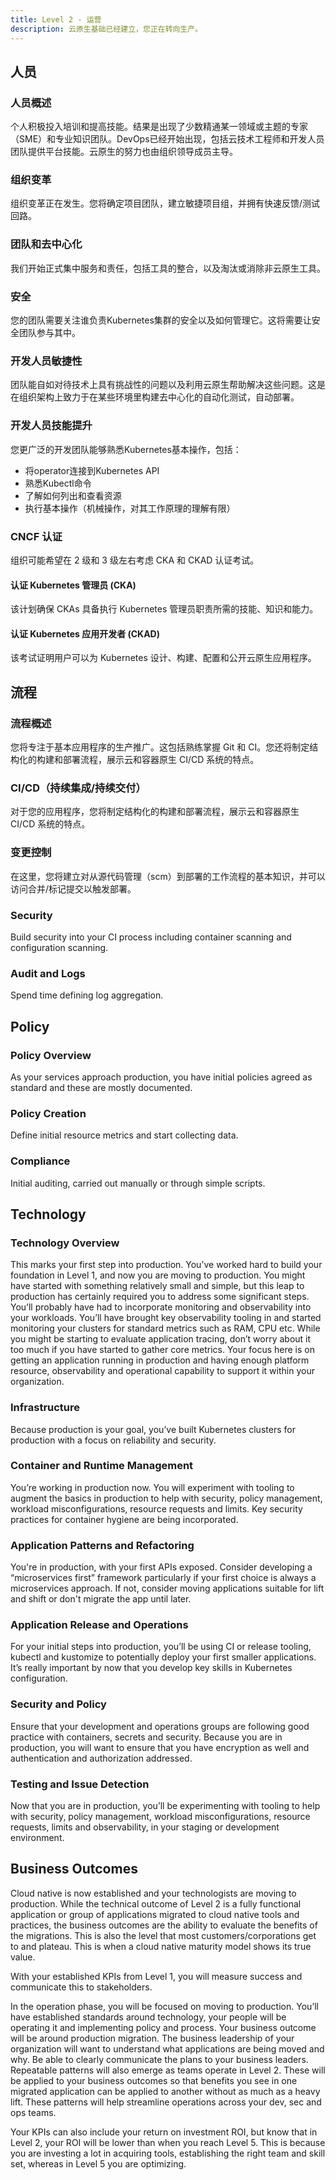 ```yaml
---
title: Level 2 - 运营
description: 云原生基础已经建立，您正在转向生产。
---
```


## <i class="fas fa-users"></i> 人员

### 人员概述

个人积极投入培训和提高技能。结果是出现了少数精通某一领域或主题的专家（SME）和专业知识团队。DevOps已经开始出现，包括云技术工程师和开发人员团队提供平台技能。云原生的努力也由组织领导成员主导。

### 组织变革

组织变革正在发生。您将确定项目团队，建立敏捷项目组，并拥有快速反馈/测试回路。

### 团队和去中心化

我们开始正式集中服务和责任，包括工具的整合，以及淘汰或消除非云原生工具。

### 安全

您的团队需要关注谁负责Kubernetes集群的安全以及如何管理它。这将需要让安全团队参与其中。

### 开发人员敏捷性

团队能自如对待技术上具有挑战性的问题以及利用云原生帮助解决这些问题。这是在组织架构上致力于在某些环境里构建去中心化的自动化测试，自动部署。

### 开发人员技能提升

您更广泛的开发团队能够熟悉Kubernetes基本操作，包括：

- 将operator连接到Kubernetes API
- 熟悉Kubectl命令
- 了解如何列出和查看资源
- 执行基本操作（机械操作，对其工作原理的理解有限）

### CNCF 认证

组织可能希望在 2 级和 3 级左右考虑 CKA 和 CKAD 认证考试。

#### 认证 Kubernetes 管理员 (CKA)

该计划确保 CKAs 具备执行 Kubernetes 管理员职责所需的技能、知识和能力。

#### 认证 Kubernetes 应用开发者 (CKAD)

该考试证明用户可以为 Kubernetes 设计、构建、配置和公开云原生应用程序。


## <i class="fas fa-cogs"></i> 流程

### 流程概述

您将专注于基本应用程序的生产推广。这包括熟练掌握 Git 和 CI。您还将制定结构化的构建和部署流程，展示云和容器原生 CI/CD 系统的特点。

### CI/CD（持续集成/持续交付）

对于您的应用程序，您将制定结构化的构建和部署流程，展示云和容器原生 CI/CD 系统的特点。

### 变更控制

在这里，您将建立对从源代码管理（scm）到部署的工作流程的基本知识，并可以访问合并/标记提交以触发部署。

### Security

Build security into your CI process including container scanning and configuration scanning.

### Audit and Logs

Spend time defining log aggregation.


## <i class="fas fa-edit"></i> Policy

### Policy Overview
As your services approach production, you have initial policies agreed as standard and these are mostly documented.

### Policy Creation

Define initial resource metrics and start collecting data.

### Compliance

Initial auditing, carried out manually or through simple scripts.

## <i class="fas fa-server"></i> Technology

### Technology Overview

This marks your first step into production. You’ve worked hard to build your foundation in Level 1, and now you are moving to production. You might have started with something relatively small and simple, but this leap to production has certainly required you to address some significant steps. You’ll probably have had to incorporate monitoring and observability into your workloads. You’ll have brought key observability tooling in and started monitoring your clusters for standard metrics such as RAM, CPU etc. While you might be starting to evaluate application tracing, don’t worry about it too much if you have started to gather core metrics. Your focus here is on getting an application running in production and having enough platform resource, observability and operational capability to support it within your organization.

### Infrastructure

Because production is your goal, you’ve built Kubernetes clusters for production with a focus on reliability and security.

### Container and Runtime Management

You’re working in production now. You will experiment with tooling to augment the basics in production to help with security, policy management, workload misconfigurations, resource requests and limits. Key security practices for container hygiene are being incorporated.

### Application Patterns and Refactoring

You're in production, with your first APIs exposed. Consider developing a “microservices first” framework particularly if your first choice is always a microservices approach. If not, consider moving applications suitable for lift and shift or don't migrate the app until later.

### Application Release and Operations

For your initial steps into production, you’ll be using CI or release tooling, kubectl and kustomize to potentially deploy your first smaller applications. It’s really important by now that you develop key skills in Kubernetes configuration.

### Security and Policy

Ensure that your development and operations groups are following good practice with containers, secrets and security. Because you are in production, you will want to ensure that you have encryption as well and authentication and authorization addressed.

### Testing and Issue Detection

Now that you are in production, you’ll be experimenting with tooling to help with security, policy management, workload misconfigurations, resource requests, limits and observability, in your staging or development environment.

## <i class="fas fa-building"></i> Business Outcomes

Cloud native is now established and your technologists are moving to production. While the technical outcome of Level 2 is a fully functional application or group of applications migrated to cloud native tools and practices, the business outcomes are the ability to evaluate the benefits of the migrations. This is also the level that most customers/corporations get to and plateau. This is when a cloud native maturity model shows its true value.

With your established KPIs from Level 1, you will measure success and communicate this to stakeholders.

In the operation phase, you will be focused on moving to production. You’ll have established standards around technology, your people will be operating it and implementing policy and process. Your business outcome will be around production migration. The business leadership of your organization will want to understand what applications are being moved and why. Be able to clearly communicate the plans to your business leaders. Repeatable patterns will also emerge as teams operate in Level 2. These will be applied to your business outcomes so that benefits you see in one migrated application can be applied to another without as much as a heavy lift. These patterns will help streamline operations across your dev, sec and ops teams.

Your KPIs can also include your return on investment ROI, but know that in Level 2, your ROI will be lower than when you reach Level 5. This is because you are investing a lot in acquiring tools, establishing the right team and skill set, whereas in Level 5 you are optimizing.
